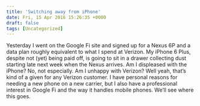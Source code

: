 ```yaml
---
title: 'Switching away from iPhone'
date: Fri, 15 Apr 2016 15:26:35 +0000
draft: false
tags: [Uncategorized]
---
```


Yesterday I went on the Google Fi site and signed up for a Nexus 6P and a data plan roughly equivalent to what I spend at Verizon. My iPhone 6 Plus, despite not (yet) being paid off, is going to sit in a drawer collecting dust starting late next week when the Nexus arrives. Am I displeased with the iPhone? No, not especially. Am I unhappy with Verizon? Well yeah, that’s kind of a given for any Verizon customer. I have personal reasons for needing a new phone on a new carrier, but I also have a professional interest in Google Fi and the way it handles mobile phones. We’ll see where this goes.